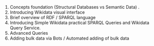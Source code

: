 1. Concepts foundation (Structural Databases vs Semantic Data) .
2. Introducing Wikidata visual interface
3. Brief overview of RDF / SPARQL language
4. Introducing Simple Wikidata practical SPARQL Queries and Wikidata Query Service.
5. Advanced Queries
6. Adding bulk data via Bots / Automated adding of bulk data
